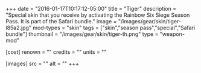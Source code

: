 +++
date = "2016-01-17T10:17:12-05:00"
title = "Tiger"
description = "Special skin that you receive by activating the Rainbow Six Siege Season Pass. It is part of the Safari bundle."
image = "/images/gear/skin/tiger-l85a2.jpg"
mod-types = "skin"
tags = ["skin","season pass","special","Safari bundle"]
thumbnail = "/images/gear/skin/tiger-th.png"
type = "weapon-mod"

[cost]
  renown = ""
  credits = ""
  units = ""

[images]
  src = ""
  alt = ""
+++
